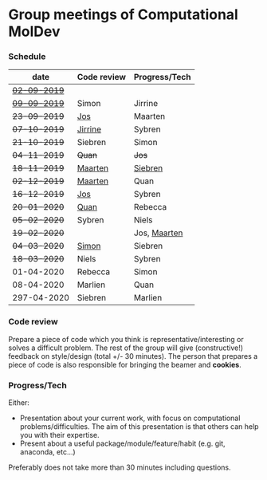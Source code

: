 # Group meetings of Computational MolDev

### Schedule
| date        	                            | Code review 	                                  | Progress/Tech 	|
|-------------------------------------------|-----------------------------------------------------|-----------------|
| [~~02-09-2019~~](./archive/02-09-2019.md) |        	                                          |          	      |
| [~~09-09-2019~~](./archive/09-09-2019.md) | Simon       	                                  | Jirrine       	|
| ~~23-09-2019~~                            | [Jos](./code_review/Snakefile)   	                  | Maarten       	|
| ~~07-10-2019~~                            | [Jirrine](./code_review/cocitation_dataframe.py)    | Sybren        	|
| ~~21-10-2019~~                            | Siebren     	                                  | Simon         	|
| ~~04-11-2019~~                            | ~~Quan~~     	                                  | ~~Jos~~        	|
| ~~18-11-2019~~                            | [Maarten](./code_review/tricks.py)                  | [Siebren](https://github.com/vanheeringen-lab/genomepy/blob/master/docs/release_checklist.md) |
| ~~02-12-2019~~      	                    | [Maarten](./code_review/narrowpeak_to_fasta)        | Quan          	|
| ~~16-12-2019~~                            | [Jos](./code_review/scATAC_gimme_Maelstrom/scATAC_peak_analysis.Rmd)            | Sybren         	|
| ~~20-01-2020~~      	                    | [Quan](./code_review/call_influence_score.py)       | Rebecca        	|
| ~~05-02-2020~~      	                    | Sybren                                              | Niels         	|
| ~~19-02-2020~~      	                    |                                                     | Jos, [Maarten](./archive/PeakSQL.pdf)           	|
| ~~04-03-2020~~      	                    | [Simon](./code_review/gene_annotation.py)                                               | Siebren        	|
| ~~18-03-2020~~      	                    | Niels                                               | Sybren         	|
| 01-04-2020      	                    | Rebecca                                             | Simon         	|
| 08-04-2020      	                    | Marlien                                             | Quan         	  |
| 297-04-2020      	                    | Siebren                                             | Marlien        	|


### Code review
Prepare a piece of code which you think is representative/interesting or solves a difficult problem.
The rest of the group will give (constructive!) feedback on style/design (total +/- 30 minutes). The 
person that prepares a piece of code is also responsible for bringing the beamer and **cookies**.

### Progress/Tech
Either:
* Presentation about your current work, with focus on computational problems/difficulties. The aim
of this presentation is that others can help you with their expertise.
* Present about a useful package/module/feature/habit (e.g. git, anaconda, etc...)

Preferably does not take more than 30 minutes including questions.

